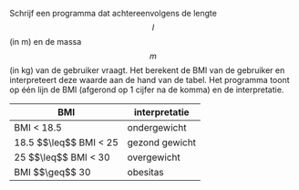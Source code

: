 Schrijf een programma dat achtereenvolgens de lengte $$l$$ (in m) en de massa $$m$$ (in kg) van de gebruiker vraagt. Het berekent de BMI van de gebruiker en interpreteert deze waarde aan de hand van de tabel. Het programma toont op één lijn de BMI (afgerond op 1 cijfer na de komma) en de interpretatie.

<table class="table">
  <thead>
    <tr>
      <th>BMI</th>
      <th>interpretatie</th>
    </tr>
  </thead>
  <tbody>
    <tr>
      <td>BMI < 18.5</td>
      <td>ondergewicht</td>
    </tr>
    <tr>
      <td>18.5 $$\leq$$ BMI < 25</td>
      <td>gezond gewicht</td>
    </tr>
    <tr>
      <td>25 $$\leq$$ BMI < 30</td>
      <td>overgewicht</td>
    </tr>
    <tr>
      <td>BMI $$\geq$$ 30</td>
      <td>obesitas</td>
    </tr>
  </tbody>
</table>

